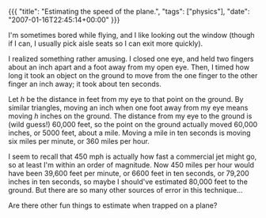 {{{
  "title": "Estimating the speed of the plane.",
  "tags": ["physics"],
  "date": "2007-01-16T22:45:14+00:00"
}}}

  I'm sometimes bored while flying, and I like looking out the window (though if I can, I usually pick aisle seats so I can exit more quickly).

I realized something rather amusing.  I closed one eye, and held two fingers about an inch apart and a foot away from my open eye.  Then, I timed how long it took an object on the ground to move from the one finger to the other finger an inch away; it took about ten seconds.

Let $h$ be the distance in feet from my eye to that point on the ground.  By similar triangles, moving an inch when one foot away from my eye means moving $h$ inches on the ground.  The distance from my eye to the ground is (wild guess!) 60,000 feet, so the point on the ground actually moved 60,000 inches, or 5000 feet, about a mile.  Moving a mile in ten seconds is moving six miles per minute, or 360 miles per hour.

I seem to recall that 450 mph is actually how fast a commercial jet might go, so at least I'm within an order of magnitude.  Now 450 miles per hour would have been 39,600 feet per minute, or 6600 feet in ten seconds, or 79,200 inches in ten seconds, so maybe I should've estimated 80,000 feet to the ground.  But there are so many other sources of error in this technique...

Are there other fun things to estimate when trapped on a plane?

